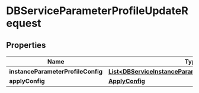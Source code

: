 

# DBServiceParameterProfileUpdateRequest


## Properties

Name | Type | Description | Notes
------------ | ------------- | ------------- | -------------
**instanceParameterProfileConfig** | [**List&lt;DBServiceInstanceParameterProfileUpdateRequest&gt;**](DBServiceInstanceParameterProfileUpdateRequest.md) |  |  [optional]
**applyConfig** | [**ApplyConfig**](ApplyConfig.md) |  |  [optional]



